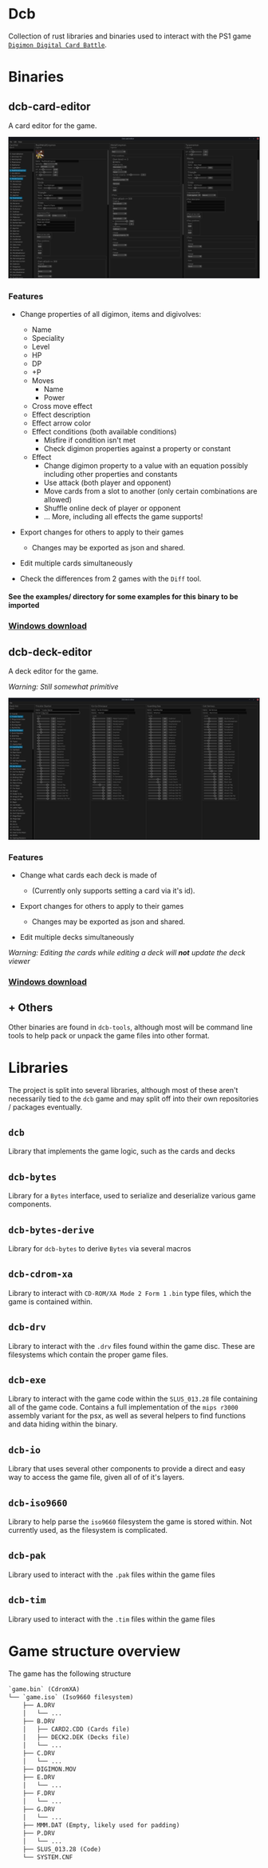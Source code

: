 # Dcb

Collection of rust libraries and binaries used to interact with the PS1 game [`Digimon Digital Card Battle`](https://en.wikipedia.org/wiki/Digimon_Digital_Card_Battle).

# Binaries

## **dcb-card-editor**

A card editor for the game.

![Preview](screenshots/dcb-card-editor.png)

### Features

- Change properties of all digimon, items and digivolves:
  - Name
  - Speciality
  - Level
  - HP
  - DP
  - +P
  - Moves
    - Name
    - Power
  - Cross move effect
  - Effect description
  - Effect arrow color
  - Effect conditions (both available conditions)
    - Misfire if condition isn't met
    - Check digimon properties against a property or constant
  - Effect
    - Change digimon property to a value with an equation possibly including other properties and constants
    - Use attack (both player and opponent)
    - Move cards from a slot to another (only certain combinations are allowed)
    - Shuffle online deck of player or opponent
    - ... More, including all effects the game supports!

- Export changes for others to apply to their games
  - Changes may be exported as json and shared.
 
- Edit multiple cards simultaneously

- Check the differences from 2 games with the `Diff` tool.

#### See the examples/ directory for some examples for this binary to be imported

### [Windows download](https://github.com/Zenithsiz/dcb/releases/tag/card-editor-0.1.5)

## **dcb-deck-editor**

A deck editor for the game.

*Warning: Still somewhat primitive*

![Preview](screenshots/dcb-deck-editor.png)

### Features

- Change what cards each deck is made of
  - (Currently only supports setting a card via it's id).

- Export changes for others to apply to their games
  - Changes may be exported as json and shared.
 
- Edit multiple decks simultaneously

*Warning: Editing the cards while editing a deck will **not** update the deck viewer*

### [Windows download](https://github.com/Zenithsiz/dcb/releases/tag/deck-editor-0.1.1)

## + Others

Other binaries are found in `dcb-tools`, although most will be command line tools to help pack or unpack the
game files into other format.

# Libraries

The project is split into several libraries, although most of these aren't necessarily tied
to the `dcb` game and may split off into their own repositories / packages eventually.

## `dcb`

Library that implements the game logic, such as the cards and decks

## `dcb-bytes`

Library for a `Bytes` interface, used to serialize and deserialize various
game components.

## `dcb-bytes-derive`

Library for `dcb-bytes` to derive `Bytes` via several macros

## `dcb-cdrom-xa`

Library to interact with `CD-ROM/XA Mode 2 Form 1` `.bin` type files, which
the game is contained within.

## `dcb-drv`

Library to interact with the `.drv` files found within the game disc. These
are filesystems which contain the proper game files.

## `dcb-exe`

Library to interact with the game code within the `SLUS_013.28` file containing
all of the game code.
Contains a full implementation of the `mips r3000` assembly variant for the psx, as well
as several helpers to find functions and data hiding within the binary.

## `dcb-io`

Library that uses several other components to provide a direct and easy way to access
the game file, given all of of it's layers.

## `dcb-iso9660`

Library to help parse the `iso9660` filesystem the game is stored within.
Not currently used, as the filesystem is complicated.

## `dcb-pak`

Library used to interact with the `.pak` files within the game files

## `dcb-tim`

Library used to interact with the `.tim` files within the game files

# Game structure overview

The game has the following structure

```
`game.bin` (CdromXA)
└── `game.iso` (Iso9660 filesystem)
	├── A.DRV
	│	└── ...
	├── B.DRV
	│	├── CARD2.CDD (Cards file)
	│	├── DECK2.DEK (Decks file)
	│	└── ...
	├── C.DRV
	│	└── ...
	├── DIGIMON.MOV
	├── E.DRV
	│	└── ...
	├── F.DRV
	│	└── ...
	├── G.DRV
	│	└── ...
	├── MMM.DAT (Empty, likely used for padding)
	├── P.DRV
	│	└── ...
	├── SLUS_013.28 (Code)
	└── SYSTEM.CNF
```
